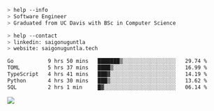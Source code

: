 ```bash
> help --info
> Software Engineer
> Graduated from UC Davis with BSc in Computer Science
```

```bash
> help --contact
> linkedin: saigonuguntla
> website: saigonuguntla.tech
```

<!--START_SECTION:waka-->

```txt
Go           9 hrs 50 mins   ███████▒░░░░░░░░░░░░░░░░░   29.74 %
TOML         5 hrs 37 mins   ████▒░░░░░░░░░░░░░░░░░░░░   16.99 %
TypeScript   4 hrs 41 mins   ███▓░░░░░░░░░░░░░░░░░░░░░   14.19 %
Python       4 hrs 30 mins   ███▒░░░░░░░░░░░░░░░░░░░░░   13.62 %
SQL          2 hrs 1 min     █▓░░░░░░░░░░░░░░░░░░░░░░░   06.14 %
```

<!--END_SECTION:waka-->

![](https://komarev.com/ghpvc/?username=saigonu&color=6A8AFF)
